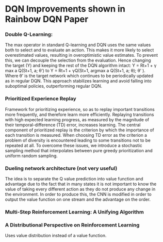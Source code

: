 # DQN Improvements shown in Rainbow DQN Paper

### Double Q-Learning:
The max operator in standard Q-learning and DQN uses the same values both to select and to evaluate an action. This makes it more likely to select overestimated values, resulting in overoptimistic value estimates. To prevent this, we can decouple the selection from the evaluation. Hence changing the target (Y) and keeping the rest of the DQN algorithm intact:
Y = Rt+1 + γ max a Q(St+1, a; θ’)  to Y  = Rt+1 + γQ(St+1, argmax a Q(St+1, a; θ); θ’ ).
Where θ’ is the target network which continues to be periodically updated as in regular DQN.
This approach stabilizes learning and avoid falling into suboptimal policies, outperforming regular DQN.

### Prioritized Experience Replay
Framework for prioritizing experience, so as to replay important transitions more frequently, and therefore learn more efficiently. Replaying transitions with high expected learning progress, as measured by the magnitude of their temporal-difference (TD) error, increases learning.
The central component of prioritized replay is the criterion by which the importance of each transition is measured. When choosing TD error as the criterion a problem of diversity is encountered leading to some transitions not to be repeated at all. To overcome these issues, we introduce a stochastic sampling method that interpolates between pure greedy prioritization and uniform random sampling.

### Dueling network architecture (not very useful)
The idea is to separate the Q value prediction into value function and advantage due to the fact that in many states it is not important to know the value of taking every different action as they do not produce any change in the environment.
In order to produce this, the CNN is modified in order to output the value function on one stream and the advantage on the order.

### Multi-Step Reinforcement Learning: A Unifying Algorithm

### A Distributional Perspective on Reinforcement Learning
Uses value distribution instead of a value function.

